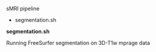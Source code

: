 sMRI pipeline
- segmentation.sh

**segmentation.sh** 

Running FreeSurfer segmentation on 3D-T1w mprage data 
